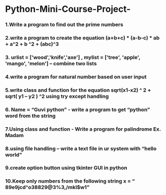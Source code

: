 # Python-Mini-Course-Project-

  ### 1.Write a program to find out the prime numbers


  ### 2.write a program to create the equation (a+b+c) * (a-b-c) * ab + a^2 + b ^2 + (abc)^3



  ### 3. urlist = ['wood','knife','axe'] , mylist = ['tree', 'apple', 'mango', 'melon'] – combine two lists


  ### 4.write a program for natural number based on user input


  ### 5.write class and function for the equation sqrt(x1-x2) ^ 2 + sqrt( y1 – y2 ) ^2 using try except handling


  ### 6. Name = “Guvi python” - write a program to get “python” word from the string


  ### 7.Using class and function - Write a program for palindrome Ex. Madam


  ### 8.using file handling – write a text file in ur system with “hello world”


  ### 9.create option button using tkinter GUI in python


  ### 10.Keep only numbers from the following string x = “ 89e9jcd^o38829@3%3,/mkl$w1”
